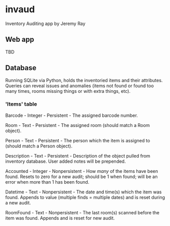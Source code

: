 # invaud

Inventory Auditing app by Jeremy Ray

## Web app

TBD

## Database

Running SQLite via Python, holds the inventoried items and their attributes. Queries can reveal issues and anomalies (items not found or found too many times, rooms missing things or with extra things, etc).

### 'Items' table

Barcode - Integer - Persistent - The assigned barcode number.

Room - Text - Persistent - The assigned room (should match a Room object).

Person - Text - Persistent - The person which the item is assigned to (should match a Person object).

Description - Text - Persistent - Description of the object pulled from inventory database. User added notes will be prepended.

Accounted - Integer - Nonpersistent - How *many* of the items have been found. Resets to zero for a new audit; should be 1 when found; will be an error when more than 1 has been found.

Datetime - Text - Nonpersistent - The date and time(s) which the item was found. Appends to value (multiple finds = multiple dates) and is reset during a new audit.

RoomFound - Text - Nonpersistent - The last room(s) scanned before the item was found. Appends and is reset for new audit.
